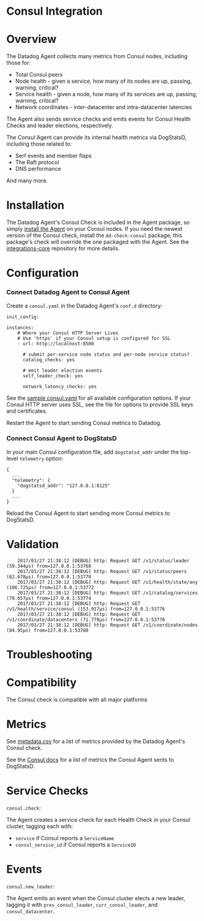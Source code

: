 # Consul Integration

# Overview

The Datadog Agent collects many metrics from Consul nodes, including those for:

* Total Consul peers
* Node health - given a service, how many of its nodes are up, passing, warning, critical?
* Service health - given a node, how many of its services are up, passing, warning, critical?
* Network coordinates - inter-datacenter and intra-datacenter latencies

The Agent also sends service checks and emits events for Consul Health Checks and leader elections, respectively.

The _Consul_ Agent can provide its internal health metrics via DogStatsD, including those related to:

* Serf events and member flaps
* The Raft protocol
* DNS performance

And many more.

# Installation

The Datadog Agent's Consul Check is included in the Agent package, so simply [install the Agent](https://app.datadoghq.com/account/settings#agent) on your Consul nodes. If you need the newest version of the Consul check, install the `dd-check-consul` package; this package's check will override the one packaged with the Agent. See the [integrations-core](https://github.com/DataDog/integrations-core#installing-the-integrations) repository for more details.

# Configuration

### Connect Datadog Agent to Consul Agent

Create a `consul.yaml` in the Datadog Agent's `conf.d` directory:

```
init_config:

instances:
    # Where your Consul HTTP Server Lives
    # Use 'https' if your Consul setup is configured for SSL
    - url: http://localhost:8500

      # submit per-service node status and per-node service status?
      catalog_checks: yes

      # emit leader election events
      self_leader_check: yes

      network_latency_checks: yes
```

See the [sample consul.yaml](https://github.com/DataDog/integrations-core/blob/master/consul/conf.yaml.example) for all available configuration options. If your Consul HTTP server uses SSL, see the file for options to provide SSL keys and certificates.

Restart the Agent to start sending Consul metrics to Datadog.

### Connect Consul Agent to DogStatsD

In your main Consul configuration file, add `dogstatsd_addr` under the top-level `telemetry` option:

```
{
  ...
  "telemetry": {
    "dogstatsd_addr": "127.0.0.1:8125"
  }
  ...
}
```

Reload the Consul Agent to start sending more Consul metrics to DogStatsD.

# Validation

```
    2017/03/27 21:38:12 [DEBUG] http: Request GET /v1/status/leader (59.344µs) from=127.0.0.1:53768
    2017/03/27 21:38:12 [DEBUG] http: Request GET /v1/status/peers (62.678µs) from=127.0.0.1:53770
    2017/03/27 21:38:12 [DEBUG] http: Request GET /v1/health/state/any (106.725µs) from=127.0.0.1:53772
    2017/03/27 21:38:12 [DEBUG] http: Request GET /v1/catalog/services (79.657µs) from=127.0.0.1:53774
    2017/03/27 21:38:12 [DEBUG] http: Request GET /v1/health/service/consul (153.917µs) from=127.0.0.1:53776
    2017/03/27 21:38:12 [DEBUG] http: Request GET /v1/coordinate/datacenters (71.778µs) from=127.0.0.1:53778
    2017/03/27 21:38:12 [DEBUG] http: Request GET /v1/coordinate/nodes (84.95µs) from=127.0.0.1:53780
```

# Troubleshooting

# Compatibility

The Consul check is compatible with all major platforms

# Metrics

See [metadata.csv](https://github.com/DataDog/integrations-core/blob/master/consul/metadata.csv) for a list of metrics provided by the Datadog Agent's Consul check.

See the [Consul docs](https://www.consul.io/docs/agent/telemetry.html) for a list of metrics the Consul Agent sents to DogStatsD.

# Service Checks

`consul.check`:

The Agent creates a service check for each Health Check in your Consul cluster, tagging each with:

* `service` if Consul reports a `ServiceName`
* `consul_service_id` if Consul reports a `ServiceID`

# Events

`consul.new_leader`:

The Agent emits an event when the Consul cluster elects a new leader, tagging it with `prev_consul_leader`, `curr_consul_leader`, and `consul_datacenter`. 
